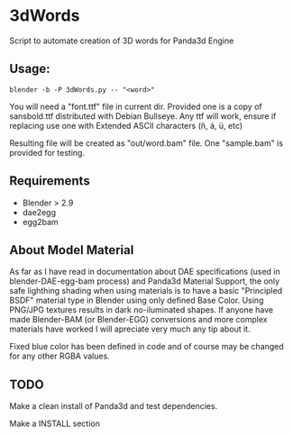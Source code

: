 
# 3dWords

Script to automate creation of 3D words for Panda3d Engine

## Usage:

```
blender -b -P 3dWords.py -- "<word>"
```

You will need a "font.ttf" file in current dir. Provided one is a copy of sansbold.ttf distributed with Debian Bullseye. Any ttf will work, ensure if replacing use one with Extended ASCII characters (ñ, á, ü, etc)

Resulting file will be created as "out/word.bam" file. One "sample.bam" is provided for testing. 

## Requirements

- Blender > 2.9
- dae2egg
- egg2bam

## About Model Material

As far as I have read in documentation about DAE specifications (used in blender-DAE-egg-bam process) and Panda3d Material Support, the only safe lighthing shading when using materials is to have a basic "Principled BSDF" material type in Blender using only defined Base Color. Using PNG/JPG textures results in dark no-iluminated shapes. If anyone have made Blender-BAM (or Blender-EGG) conversions and more complex materials have worked I will apreciate very much any tip about it.

Fixed blue color has been defined in code and of course may be changed for any other RGBA values.

## TODO

Make a clean install of Panda3d and test dependencies.

Make a INSTALL section
